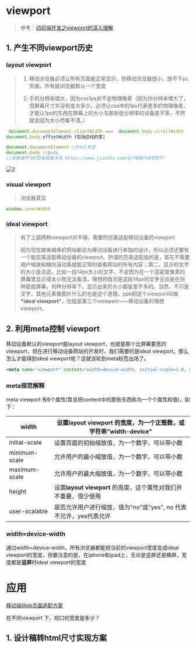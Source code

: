 # viewport 

> 参考：[动前端开发之viewport的深入理解](https://www.cnblogs.com/2050/p/3877280.html)

## 1. 产生不同viewport历史

###  layout viewport

> 1. 移动浏览器必须让所有页面能正常显示，但移动浏览器很小，放不下pc页面。所有就浏览器默认一个宽度
>
> 2. 手机分辨率很大，因为css1px并不是物理像素（因为你分辨率增大了，但屏幕尺寸并没有变大多少，必须让css中的1px代表更多的物理像素，才能让1px的东西在屏幕上的大小与那些低分辨率的设备差不多，不然就会因为太小而看不清。）



```javascript
 document.documentElement.clientWidth ===  document.body.scrollWidth
document.body.offsetWidth (包括边线的宽)
```

```javascript
document.documentElement //html标签
document.body //body
//具体细节与DTD有直接关系 https://www.jianshu.com/p/fb867e8109f7
```

![2](/Users/didi/git/blog/css/assets/300958521655944.png)



###  visual viewport

> 浏览器真实

```javascript
window.innerWidth 
```



### ideal viewport

> 有了上面两种viewport并不够。需要的完美适配移动设备的viewport
>
> 因为现在越来越多的网站都会为移动设备进行单独的设计，所以必须还要有一个能完美适配移动设备的viewport。所谓的完美适配指的是，首先不需要用户缩放和横向滚动条就能正常的查看网站的所有内容；第二，显示的文字的大小是合适，比如一段14px大小的文字，不会因为在一个高密度像素的屏幕里显示得太小而无法看清，理想的情况是这段14px的文字无论是在何种密度屏幕，何种分辨率下，显示出来的大小都是差不多的。当然，不只是文字，其他元素像图片什么的也是这个道理。ppk把这个viewport叫做 **\*ideal viewport***，也就是第三个viewport——移动设备的理想viewport。



## 2.  利用meta控制 viewport

  移动设备默认的viewport是layout viewport，也就是那个比屏幕要宽的viewport，但在进行移动设备网站的开发时，我们需要的是ideal viewport。那么怎么才能得到ideal viewport呢？这就该轮到meta标签出场了。

```html
<meta name="viewport" content="width=device-width, initial-scale=1.0, maximum-scale=1.0, user-scalable=0">
```



### meta规范解释

meta viewport 有6个属性(暂且把content中的那些东西称为一个个属性和值)，如下：

| width         | 设置**layout viewport**  的宽度，为一个正整数，或字符串"width-device" |
| ------------- | ------------------------------------------------------------ |
| initial-scale | 设置页面的初始缩放值，为一个数字，可以带小数                 |
| minimum-scale | 允许用户的最小缩放值，为一个数字，可以带小数                 |
| maximum-scale | 允许用户的最大缩放值，为一个数字，可以带小数                 |
| height        | 设置**layout viewport**  的高度，这个属性对我们并不重要，很少使用 |
| user-scalable | 是否允许用户进行缩放，值为"no"或"yes", no 代表不允许，yes代表允许 |



### width=device-width

通过width=device-width，所有浏览器都能把当前的viewport宽度变成ideal viewport的宽度，但要注意的是，在iphone和ipad上，无论是竖屏还是横屏，宽度都是**竖屏**时ideal viewport的宽度







# 应用

[移动端Web页面适配方案](https://github.com/BoleLee/mobile-web-pagefit)

在不同viewport 下，视口的宽度是多少？



## 1. 设计稿转html尺寸实现方案

